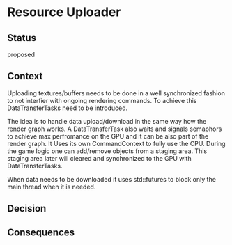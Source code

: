 # Resource Uploader

## Status

proposed

## Context

Uploading textures/buffers needs to be done in a well synchronized fashion to not interfier with ongoing rendering commands. To achieve this DataTransferTasks need to be introduced.

The idea is to handle data upload/download in the same way how the render graph works. A DataTransferTask also waits and signals semaphors to achieve max perfromance on the GPU and it can be also part of the render graph. It Uses its own CommandContext to fully use the CPU. During the game logic one can add/remove objects from a staging area. This staging area later will cleared and synchronized to the GPU with DataTransferTasks. 

When data needs to be downloaded it uses std::futures to block only the main thread when it is needed. 

## Decision

## Consequences
